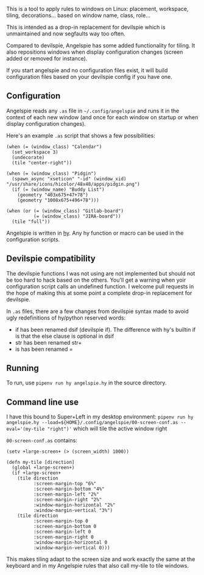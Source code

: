 This is a tool to apply rules to windows on Linux: placement, workspace, tiling, decorations… based on window name, class, role…

This is intended as a drop-in replacement for devilspie which is unmaintained and now segfaults way too often.

Compared to devilspie, Angelspie has some added functionality for tiling. It also repositions windows when display configuration changes (screen added or removed for instance).

If you start angelspie and no configuration files exist, it will build configuration files based on your devilspie config if you have one. 

## Configuration

Angelspie reads any `.as` file in `~/.config/angelspie` and runs it in the context of each new window (and once for each window on startup or when display configuration changes).

Here's an example `.as` script that shows a few possibilities:

```
(when (= (window_class) "Calendar")
  (set_workspace 3)
  (undecorate)
  (tile "center-right"))

(when (= (window_class) "Pidgin")
  (spawn_async "xseticon" "-id" (window_xid) "/usr/share/icons/hicolor/48x48/apps/pidgin.png")
  (if (= (window_name) "Buddy List")
    (geometry "403x675+47+78")
    (geometry "1008x675+496+78")))

(when (or (= (window_class) "Gitlab-board")
          (= (window_class) "JIRA-board"))
  (tile "full"))
```

Angelspie is written in [hy](http://hylang.org/). Any hy function or macro can be used in the configuration scripts.

## Devilspie compatibility

The devilspie functions I was not using are not implemented but should not be too hard to hack based on the others. You'll get a warning when yoir configuration script calls an undefined function. I welcome pull requests in the hope of making this at some point a complete drop-in replacement for devilspie.

In `.as` files, there are a few changes from devilspie syntax made to avoid ugly redefinitions of hy/python reserved words:
- if has been renamed dsif (devilspie if). The difference with hy's builtin if is that the else clause is optional in dsif
- str has been renamed str+
- is has been renamed =

## Running

To run, use `pipenv run hy angelspie.hy` in the source directory.


## Command line use

I have this bound to Super+Left in my desktop environment:
`pipenv run hy angelspie.hy --load=${HOME}/.config/angelspie/00-screen-conf.as --eval='(my-tile "right")'`
which will tile the active window right

`00-screen-conf.as` contains:

```
(setv +large-screen+ (> (screen_width) 1000))

(defn my-tile [direction]
  (global +large-screen+)
  (if +large-screen+
    (tile direction 
          :screen-margin-top "6%"
          :screen-margin-bottom "4%"
          :screen-margin-left "2%"
          :screen-margin-right "2%"
          :window-margin-horizontal "2%"
          :window-margin-vertical "3%")
    (tile direction 
          :screen-margin-top 0
          :screen-margin-bottom 0
          :screen-margin-left 0
          :screen-margin-right 0
          :window-margin-horizontal 0
          :window-margin-vertical 0)))
```

This makes tiling adapt to the screen size and work exactly the same at the keyboard and in my Angelspie rules that also call my-tile to tile windows.
